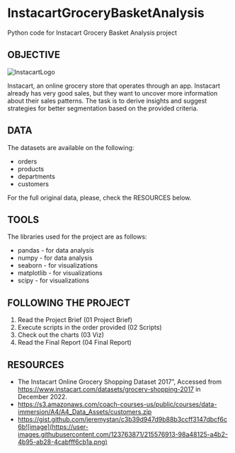 # InstacartGroceryBasketAnalysis
Python code for Instacart Grocery Basket Analysis project

## OBJECTIVE

![InstacartLogo](https://user-images.githubusercontent.com/123763871/215571598-9b5b28c1-7df9-4341-9c1b-4a062ff00690.png)


Instacart, an online grocery store that operates through an app. Instacart already has very good sales, but they want to uncover more information about their sales patterns. The task is to derive insights and suggest strategies for better segmentation based on the provided criteria.


## DATA

The datasets are available on the following:

- orders
- products
- departments
- customers

For the full original data, please, check the RESOURCES below.


## TOOLS

The libraries used for the project are as follows:

- pandas - for data analysis
- numpy - for data analysis
- seaborn - for visualizations
- matplotlib - for visualizations
- scipy - for visualizations


## FOLLOWING THE PROJECT

1. Read the Project Brief (01 Project Brief)
2. Execute scripts in the order provided (02 Scripts)
3. Check out the charts (03 Viz)
4. Read the Final Report (04 Final Report)

## RESOURCES

- The Instacart Online Grocery Shopping Dataset 2017”, Accessed from https://www.instacart.com/datasets/grocery-shopping-2017 in December 2022.
- https://s3.amazonaws.com/coach-courses-us/public/courses/data-immersion/A4/A4_Data_Assets/customers.zip
- https://gist.github.com/jeremystan/c3b39d947d9b88b3ccff3147dbcf6c6b![image](https://user-images.githubusercontent.com/123763871/215576913-98a48125-a4b2-4b95-ab28-4cabfff6cb1a.png)
